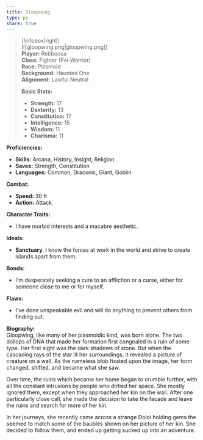 ```yaml
---
title: Gloopwing
type: pc
share: true
---
```



> [!infobox|right]  
> ![[gloopwing.png|gloopwing.png]]  
> **Player:** Rebbecca  
> **Class:** Fighter (Psi-Warrior)  
> **Race:** Plasmoid  
> **Background:** Haunted One  
> **Alignment:** Lawful Neutral 
>
> **Basic Stats:**
> - **Strength:** 17
> - **Dexterity:** 13
> - **Constitution:** 17
> - **Intelligence:** 15
> - **Wisdom:** 11
> - **Charisma:** 11

**Proficiencies:**
- **Skills:** Arcana, History, Insight, Religion
- **Saves:** Strength, Constitution
- **Languages:** Common, Draconic, Giant, Goblin

**Combat:**
- **Speed:** 30 ft
- **Action:** Attack

**Character Traits:** 
- I have morbid interests and a macabre aesthetic.

**Ideals:** 
- **Sanctuary**. I know the forces at work in the world and strive to create islands apart from them.

**Bonds:** 
- I'm desperately seeking a cure to an affliction or a curse, either for someone close to me or for myself.

**Flaws:** 
- I've done unspeakable evil and will do anything to prevent others from finding out.

**Biography:**  
Gloopwing, like many of her plasmoidic kind, was born alone. The two dollops of DNA that made her formation first congealed in a ruin of some type. Her first sight was the dark shadows of stone. But when the cascading rays of the star lit her surroundings, it revealed a picture of creature on a wall. As the nameless blob fixated upon the image, her form changed, shifted, and became what she saw.

Over time, the ruins which became her home began to crumble further, with all the constant intrusions by people who dirtied her space. She mostly ignored them, except when they approached her kin on the wall. After one particularly close call, she made the decision to take the facade and leave the ruins and search for more of her kin.

In her journeys, she recently came across a strange Doloi holding gems the seemed to match some of the baubles shown on her picture of her kin. She decided to follow them, and ended up getting sucked up into an adventure.
